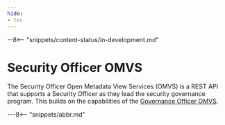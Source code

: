 ```yaml
---
hide:
- toc
---
```


<!-- SPDX-License-Identifier: CC-BY-4.0 -->
<!-- Copyright Contributors to the Egeria project. -->

--8<-- "snippets/content-status/in-development.md"

# Security Officer OMVS

The Security Officer Open Metadata View Services (OMVS) is a REST API that supports a Security Officer as they lead the security governance program.  This builds on the capabilities of the [Governance Officer OMVS](/services/omvs/governance-officer/overview).

---8<-- "snippets/abbr.md"






